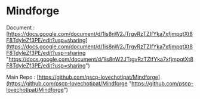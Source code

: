# Mindforge

Document : [https://docs.google.com/document/d/1is8nW2JTrgvRzTZIfYka7xfjmpqtXt8F8TdyleZf3PE/edit?usp=sharing](https://docs.google.com/document/d/1is8nW2JTrgvRzTZIfYka7xfjmpqtXt8F8TdyleZf3PE/edit?usp=sharing "https://docs.google.com/document/d/1is8nW2JTrgvRzTZIfYka7xfjmpqtXt8F8TdyleZf3PE/edit?usp=sharing")

Main Repo : [https://github.com/pscp-lovechotipat/Mindforge](https://github.com/pscp-lovechotipat/Mindforge "https://github.com/pscp-lovechotipat/Mindforge")
